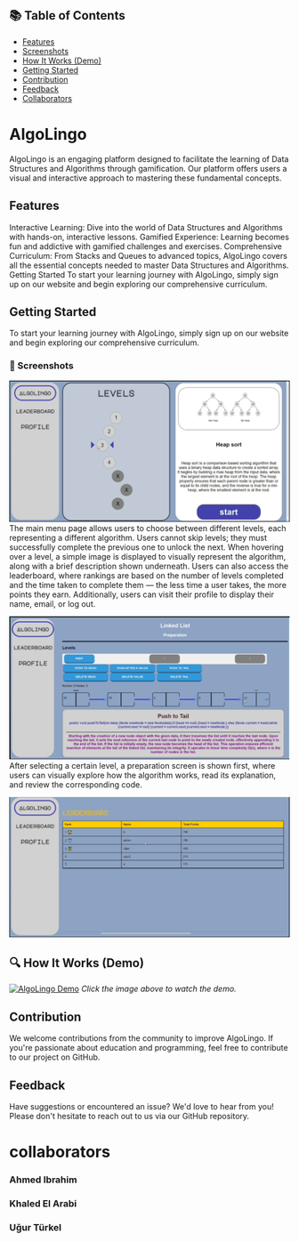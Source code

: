 ## 📚 Table of Contents
- [Features](#features)
- [Screenshots](#-screenshots)
- [How It Works (Demo)](#-how-it-works-demo)
- [Getting Started](#getting-started)
- [Contribution](#contribution)
- [Feedback](#feedback)
- [Collaborators](#collaborators)

# AlgoLingo

AlgoLingo is an engaging platform designed to facilitate the learning of Data Structures and Algorithms through gamification. Our platform offers users a visual and interactive approach to mastering these fundamental concepts.

## Features
Interactive Learning: Dive into the world of Data Structures and Algorithms with hands-on, interactive lessons.
Gamified Experience: Learning becomes fun and addictive with gamified challenges and exercises.
Comprehensive Curriculum: From Stacks and Queues to advanced topics, AlgoLingo covers all the essential concepts needed to master Data Structures and Algorithms.
Getting Started
To start your learning journey with AlgoLingo, simply sign up on our website and begin exploring our comprehensive curriculum.

## Getting Started
To start your learning journey with AlgoLingo, simply sign up on our website and begin exploring our comprehensive curriculum.

### 📸 Screenshots

![Main menu](/IMG_1413.jpg)
The main menu page allows users to choose between different levels, each representing a different algorithm. Users cannot skip levels; they must successfully complete the previous one to unlock the next.
When hovering over a level, a simple image is displayed to visually represent the algorithm, along with a brief description shown underneath.
Users can also access the leaderboard, where rankings are based on the number of levels completed and the time taken to complete them — the less time a user takes, the more points they earn.
Additionally, users can visit their profile to display their name, email, or log out.

![Linked list preparation level](/IMG_1414.jpg)
After selecting a certain level, a preparation screen is shown first, where users can visually explore how the algorithm works, read its explanation, and review the corresponding code.

![Leaderboard](/IMG_1415.jpg)


## 🔍 How It Works (Demo)

[![AlgoLingo Demo](https://img.youtube.com/vi/GEijVZECr7Q/0.jpg)](https://www.youtube.com/watch?v=GEijVZECr7Q)
*Click the image above to watch the demo.*

## Contribution
We welcome contributions from the community to improve AlgoLingo. If you're passionate about education and programming, feel free to contribute to our project on GitHub.

## Feedback
Have suggestions or encountered an issue? We'd love to hear from you! Please don't hesitate to reach out to us via our GitHub repository.


# collaborators

### Ahmed Ibrahim 
### Khaled El Arabi 
### Uğur Türkel

